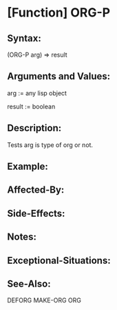 # [Function] ORG-P

## Syntax:

(ORG-P arg) => result

## Arguments and Values:

arg := any lisp object

result := boolean

## Description:
Tests arg is type of org or not.

## Example:

## Affected-By:

## Side-Effects:

## Notes:

## Exceptional-Situations:

## See-Also:

DEFORG
MAKE-ORG
ORG
